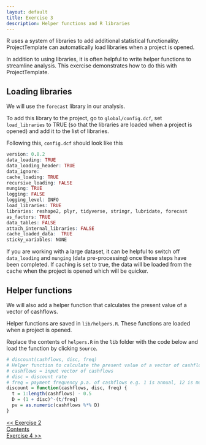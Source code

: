 ```yaml
---
layout: default
title: Exercise 3
description: Helper functions and R libraries
---
```


R uses a system of libraries to add additional statistical functionality.  ProjectTemplate can automatically load libraries when a project is opened.

In addition to using libraries, it is often helpful to write helper functions to streamline analysis.  This exercise demonstrates how to do this with ProjectTemplate.

## Loading libraries

We will use the `forecast` library in our analysis.

To add this library to the project, go to `global/config.dcf`, set `load_libraries` to TRUE (so that the libraries are loaded when a project is opened) and add it to the list of libraries.

Following this, `config.dcf` should look like this

```R
version: 0.8.2
data_loading: TRUE
data_loading_header: TRUE
data_ignore:
cache_loading: TRUE
recursive_loading: FALSE
munging: TRUE
logging: FALSE
logging_level: INFO
load_libraries: TRUE
libraries: reshape2, plyr, tidyverse, stringr, lubridate, forecast
as_factors: TRUE
data_tables: FALSE
attach_internal_libraries: FALSE
cache_loaded_data:  TRUE
sticky_variables: NONE
```

If you are working with a large dataset, it can be helpful to switch off `data_loading` and `munging` (data pre-processing) once these steps have been completed.  If caching is set to true, the data will be loaded from the cache when the project is opened which will be quicker.

## Helper functions

We will also add a helper function that calculates the present value of a vector of cashflows.

Helper functions are saved in `lib/helpers.R`.  These functions are loaded when a project is opened.

Replace the contents of `helpers.R` in the `lib` folder with the code below and load the function by clicking `Source`.

```R
# discount(cashflows, disc, freq)
# Helper function to calculate the present value of a vector of cashflows.
# cashflows = input vector of cashflows
# disc = discount rate
# freq = payment frequency p.a. of cashflows e.g. 1 is annual, 12 is monthly
discount = function(cashflows, disc, freq) {
  t = 1:length(cashflows) - 0.5
  D = (1 + disc)^-(t/freq)
  pv = as.numeric(cashflows %*% D)
}
```

<div class="nav">
  <div class="back"><a href="./exercise2"><< Exercise 2</a></div>
  <div class="contents"><a href="./index.html#contents">Contents</a></div>
  <div class="forward"><a href="./exercise4">Exercise 4 >></a></div>
</div>
